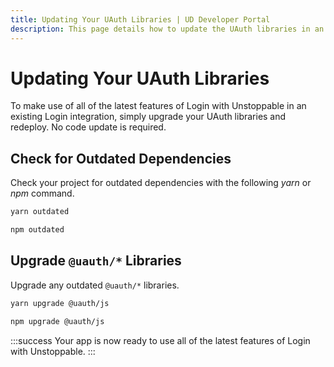 ```yaml
---
title: Updating Your UAuth Libraries | UD Developer Portal
description: This page details how to update the UAuth libraries in an existing Login With Unstoppable integration.
---
```


# Updating Your UAuth Libraries

To make use of all of the latest features of Login with Unstoppable in an existing Login integration, simply upgrade your UAuth libraries and redeploy. No code update is required.

## Check for Outdated Dependencies

Check your project for outdated dependencies with the following _yarn_ or _npm_ command.

```sh yarn
yarn outdated
```

```sh npm
npm outdated
```

## Upgrade `@uauth/*` Libraries

Upgrade any outdated `@uauth/*` libraries.

```sh yarn
yarn upgrade @uauth/js
```

```sh npm
npm upgrade @uauth/js
```

:::success
Your app is now ready to use all of the latest features of Login with Unstoppable.
:::